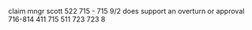 claim mngr scott 
522 715 - 715 
9/2
does support an overturn or approval 
716-814
411 715
511 723
723 8